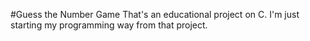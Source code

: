 #Guess the Number Game
That's an educational project on C. I'm just starting my programming way from that project.
